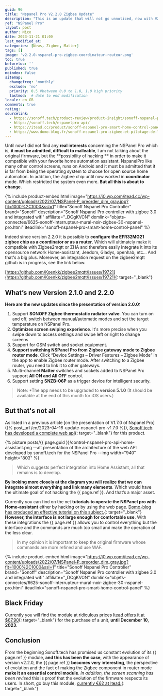 ```yaml
---
guid: 96
title: "Nspanel Pro V2.2.0 Zigbee Update"
description: "This is an update that will not go unnoticed, now with V2.2.0 The Nspanel Pro can be configured as a coordinator or router, a very very interesting function."
ref: "NSPanel Pro"
layout: post
author: Nico
date: 2023-11-21 01:00
last_modified_at: 
categories: [News, Zigbee, Matter]
tags: []
image: 'v2.2.0-nspanel-pro-zigbee-coordinateur-routeur.png'
toc: true
beforetoc: ''
published: true
noindex: false
sitemap:
  changefreq: 'monthly'
  exclude: 'no'
  priority: 0.5 #between 0.0 to 1.0, 1.0 high priority
  lastmod:  # date to end modification
locale: en_GB
comments: true
rating:  
sourcelink:
  - https://sonoff.tech/product-review/product-insight/sonoff-nspanel-pro-version-update-information-and-faq/
  - https://sonoff.tech/nspanelpro-api/
  - https://itead.cc/product/sonoff-nspanel-pro-smart-home-control-panel/ref/122/
  - https://www.domo-blog.fr/sonoff-nspanel-pro-zigbee-et-pilotage-de-la-piscine-via-la-domotique-home-assistant/
---
```


Until now I did not find any **real interests** concerning the NSPanel Pro which is, **it must be admitted, difficult to malleable**, I am not talking about the original firmware, but the **possibility of hacking ** in order to make it compatible with your favorite home automation assistant. NspanelPro like many other control screens, runs on Android and it must be admitted that it is far from being the operating system to choose for open source home automation. In addition, the Zigbee chip until now worked in **coordinator** mode. Which restricted the system even more. **But all this is about to change.**

{% include product-embed.html image="https://i0.wp.com/itead.cc/wp-content/uploads/2022/07/NSPanel-P_preorder_dim_gray.jpg?fit=1000%2C1000&ssl=1" title="Sonoff Nspanel Pro Controller" brand="Sonoff" description="Sonoff Nspanel Pro controller with zigbee 3.0 and integrated wifi" affiliate="_DCgKVON" domlink="objets-connectes/6625-sonoff-interrupteur-mural-noir-zigbee-30-nspanel-pro.html" iteadlink="sonoff-nspanel-pro-smart-home-control-panel" %}

Indeed since version 2.2.0 it is possible to **configure the EFR32MG21 zigbee chip as a coordinator or as a router**. Which will ultimately make it compatible with Zigbee2mqtt or ZHA and therefore easily integrate it into its opensource network Home-assistant, Jeedom, Gladys, openhab, etc... And that's a big plus. Moreover, an integration request on the zigbee2mqtt github is in progress, see the link below.

[https://github.com/Koenkk/zigbee2mqtt/issues/19721](https://github.com/Koenkk/zigbee2mqtt/issues/19721){: target="_blank"}

## What’s new Version 2.1.0 and 2.2.0

**Here are the new updates since the presentation of version 2.0.0:**

1. Support **SONOFF Zigbee thermostatic radiator valve**. You can turn on and off, switch between manual/automatic modes and set the target temperature on NSPanel Pro.
2. **Optimizes screen swiping experience**. It's more precise when you swipe down to access settings and swipe left or right to change screens.
3. Support for GSM switch and socket equipment.
4. **Support switching NSPanel Pro from Zigbee gateway mode to Zigbee router mode**. Click “Device Settings – Driver Features – Zigbee Mode” in the app to enable Zigbee router mode. After switching to a Zigbee router, you need to link it to other gateways.
5. Multi-channel **Matter** switches and sockets added to NSPanel Pro support **All ON and All OFF** control.
6. Support setting **SNZB-06P** as a trigger device for intelligent security.

> Note: *The app needs to be upgraded to **version 5.1.0** (It should be available at the end of this month for iOS users.)

## But that's not all

As listed in a previous article [on the presentation of V1.7.0 of Nspanel Pro]({% post_url /en/2023-04-16-update-nspanel-pro-v1.7.0 %}), [Sonoff.tech has developed a complete web api](https://sonoff.tech/nspanelpro-api/){: target="_blank"} for this product.

{% picture posts/{{ page.guid }}/control-nspanel-pro-api-home-assistant.png --alt presentation of the architecture of the web API developed by sonoff.tech for the NSPanel Pro --img width="940" height="803" %}

> Which suggests perfect integration into Home Assistant, all that remains is to develop.

**By looking more closely at the diagram you will realize that we can integrate almost everything and link many elements**. Which would have the ultimate goal of not hacking the {{ page.ref }}. And that’s a major asset.

Currently you can find on the net **tutorials to operate the NSPanel pro with Home-assistant** either by hacking or by using the web page. [Domo-blog has produced an effective tutorial on this subject.](https://www.domo-blog.fr/sonoff-nspanel-pro-zigbee-et-pilotage-de-la-piscine-via-la-domotique-home-assistant/){: target="_blank"} **However, the interface is not large enough for comfortable use.** With these integrations the {{ page.ref }} allows you to control everything but the interface and the commands are much too small and make the operation of the less clear.

> In my opinion it is important to keep the original firmware whose commands are more refined and use WAF.

{% include product-embed.html image="https://i0.wp.com/itead.cc/wp-content/uploads/2022/07/NSPanel-P_preorder_dim_gray.jpg?fit=1000%2C1000&ssl=1" title="Sonoff Nspanel Pro Controller" brand="Sonoff" description="Sonoff Nspanel Pro controller with zigbee 3.0 and integrated wifi" affiliate="_DCgKVON" domlink="objets-connectes/6625-sonoff-interrupteur-mural-noir-zigbee-30-nspanel-pro.html" iteadlink="sonoff-nspanel-pro-smart-home-control-panel" %}

## Black Friday

Currently you will find the module at ridiculous prices [Itead offers it at $67.90](https://itead.cc/product/sonoff-nspanel-pro-smart-home-control-panel/ref/122/){: target="_blank"} for the purchase of a unit, **until December 10, 2023**.

## Conclusion

From the beginning Sonoff.tech has promised us constant evolution of its {{ page.ref }} module, **and this has been the case**, with the appearance of version v2.2.0, the {{ page.ref }} **becomes very interesting**, the perspective of evolution and the fact of making the Zigbee component in router mode **make it an essential control module**. *In addition, the screen scanning has been revised* this is proof that the evolution of the firmware respects its users. In short, go buy this module, [currently €62 at Itead.](https://itead.cc/product/sonoff-nspanel-pro-smart-home-control-panel/ref/122/){: target="_blank"}
